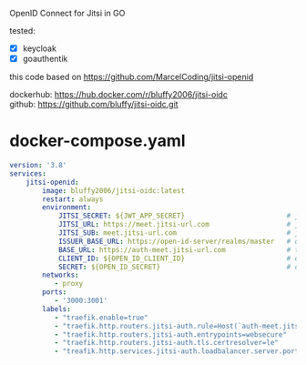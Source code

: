 OpenID Connect for Jitsi in GO

tested:
- [x] keycloak
- [x] goauthentik

this code based on https://github.com/MarcelCoding/jitsi-openid


dockerhub: https://hub.docker.com/r/bluffy2006/jitsi-oidc   
github: https://github.com/bluffy/jitsi-oidc.git

# docker-compose.yaml
```yml
version: '3.8'
services:
    jitsi-openid:
        image: bluffy2006/jitsi-oidc:latest
        restart: always
        environment:     
            JITSI_SECRET: ${JWT_APP_SECRET}                         # jitsi-token-secret
            JITSI_URL: https://meet.jitsi-url.com                   # jitsi-url
            JITSI_SUB: meet.jitsi-url.com                           # jitsi-domaine without https
            ISSUER_BASE_URL: https://open-id-server/realms/master   # open-id issuer
            BASE_URL: https://auth-meet.jitsi-url.com               # this app url
            CLIENT_ID: ${OPEN_ID_CLIENT_ID}                         # open-id client-id
            SECRET: ${OPEN_ID_SECRET}                               # open-id client-secert
        networks:
           - proxy
        ports:
           - '3000:3001'    
        labels:
           - "traefik.enable=true"      
           - "traefik.http.routers.jitsi-auth.rule=Host(`auth-meet.jitsi-url.com`)"
           - "traefik.http.routers.jitsi-auth.entrypoints=websecure"
           - "traefik.http.routers.jitsi-auth.tls.certresolver=le"   
           - "treafik.http.services.jitsi-auth.loadbalancer.server.port=3001"
```


